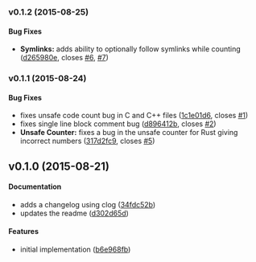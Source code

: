 <a name="v0.1.2"></a>
### v0.1.2 (2015-08-25)


#### Bug Fixes

* **Symlinks:**  adds ability to optionally follow symlinks while counting ([d265980e](https://github.com/kbknapp/cargo-count/commit/d265980e8e06101c07dd3265dd2d66d834b09c58), closes [#6](https://github.com/kbknapp/cargo-count/issues/6), [#7](https://github.com/kbknapp/cargo-count/issues/7))



<a name="v0.1.1"></a>
### v0.1.1 (2015-08-24)


#### Bug Fixes

*   fixes unsafe code count bug in C and C++ files ([1c1e01d6](https://github.com/kbknapp/cargo-count/commit/1c1e01d67c0f5ad717b3842295c5fb597db65656), closes [#1](https://github.com/kbknapp/cargo-count/issues/1))
*   fixes single line block comment bug ([d896412b](https://github.com/kbknapp/cargo-count/commit/d896412bf81da6271c762ab5168d40e27e8eb988), closes [#2](https://github.com/kbknapp/cargo-count/issues/2))
* **Unsafe Counter:**  fixes a bug in the unsafe counter for Rust giving incorrect numbers ([317d2fc9](https://github.com/kbknapp/cargo-count/commit/317d2fc9964d131dbdc28fa93a6e29230143cb94), closes [#5](https://github.com/kbknapp/cargo-count/issues/5))



<a name="v0.1.0"></a>
## v0.1.0 (2015-08-21)


#### Documentation

*   adds a changelog using clog ([34fdc52b](https://github.com/kbknapp/cargo-count/commit/34fdc52b8dac02b5668a0cd9daca57ae3dd9de17))
*   updates the readme ([d302d65d](https://github.com/kbknapp/cargo-count/commit/d302d65da7614c609120011858cee0cc4e32bcc3))

#### Features

*   initial implementation ([b6e968fb](https://github.com/kbknapp/cargo-count/commit/b6e968fb2c1ff0bc5af6b21a11f83099c6fe6e68))

